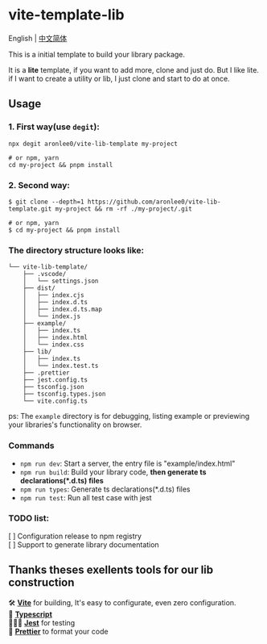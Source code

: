# vite-template-lib

English | [中文简体](README.cn.md)

This is a initial template to build your library package.

It is a **lite** template, if you want to add more, clone and just do.
But I like lite. if I want to create a utility or lib, I just clone and start to do at once.

## Usage

### 1. First way(use `degit`):

```shell
npx degit aronlee0/vite-lib-template my-project

# or npm, yarn
cd my-project && pnpm install
```

### 2. Second way:

```shell
$ git clone --depth=1 https://github.com/aronlee0/vite-lib-template.git my-project && rm -rf ./my-project/.git

# or npm, yarn
$ cd my-project && pnpm install
```

### The directory structure looks like:

```shell
└── vite-lib-template/
    ├── .vscode/
    │   └── settings.json
    ├── dist/
    │   ├── index.cjs
    │   ├── index.d.ts
    │   ├── index.d.ts.map
    │   └── index.js
    ├── example/
    │   ├── index.ts
    │   ├── index.html
    │   └── index.css
    ├── lib/
    │   ├── index.ts
    │   └── index.test.ts
    ├── .prettier
    ├── jest.config.ts
    ├── tsconfig.json
    ├── tsconfig.types.json
    └── vite.config.ts
```

ps: The `example` directory is for debugging, listing example or previewing your libraries's functionality on browser.

### Commands

- `npm run dev`: Start a server, the entry file is "example/index.html"
- `npm run build`: Build your library code, **then generate ts declarations(\*.d.ts) files**
- `npm run types`: Generate ts declarations(\*.d.ts) files
- `npm run test`: Run all test case with jest

### TODO list:

[ ] Configuration release to npm registry  
[ ] Support to generate library documentation

## Thanks theses exellents tools for our lib construction

🛠 [**Vite**](https://vite.dev/) for building, It's easy to configurate, even zero configuration.  
🎸 [**Typescript**](https://www.typescriptlang.org/)  
👩🏼‍🚒 [**Jest**](https://jestjs.io/) for testing  
💅 [**Prettier**](https://prettier.io/) to format your code
